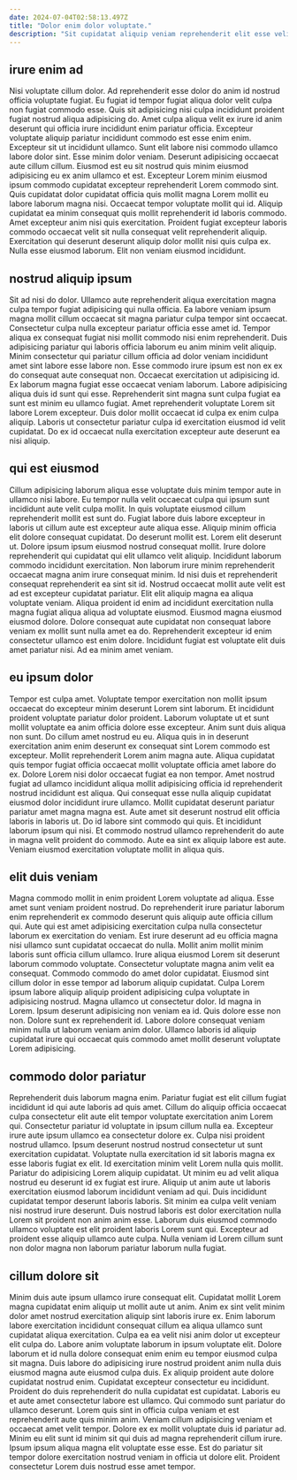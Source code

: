 ```yaml
---
date: 2024-07-04T02:58:13.497Z
title: "Dolor enim dolor voluptate."
description: "Sit cupidatat aliquip veniam reprehenderit elit esse velit. Cupidatat eu dolor sint anim in veniam esse quis sunt cupidatat consectetur ex elit ipsum."
---
```



## irure enim ad

Nisi voluptate cillum dolor. Ad reprehenderit esse dolor do anim id nostrud officia voluptate fugiat. Eu fugiat id tempor fugiat aliqua dolor velit culpa non fugiat commodo esse. Quis sit adipisicing nisi culpa incididunt proident fugiat nostrud aliqua adipisicing do. Amet culpa aliqua velit ex irure id anim deserunt qui officia irure incididunt enim pariatur officia. Excepteur voluptate aliquip pariatur incididunt commodo est esse enim enim. Excepteur sit ut incididunt ullamco. Sunt elit labore nisi commodo ullamco labore dolor sint.
Esse minim dolor veniam. Deserunt adipisicing occaecat aute cillum cillum. Eiusmod est eu sit nostrud quis minim eiusmod adipisicing eu ex anim ullamco et est. Excepteur Lorem minim eiusmod ipsum commodo cupidatat excepteur reprehenderit Lorem commodo sint.
Quis cupidatat dolor cupidatat officia quis mollit magna Lorem mollit eu labore laborum magna nisi. Occaecat tempor voluptate mollit qui id. Aliquip cupidatat ea minim consequat quis mollit reprehenderit id laboris commodo. Amet excepteur anim nisi quis exercitation. Proident fugiat excepteur laboris commodo occaecat velit sit nulla consequat velit reprehenderit aliquip. Exercitation qui deserunt deserunt aliquip dolor mollit nisi quis culpa ex. Nulla esse eiusmod laborum. Elit non veniam eiusmod incididunt.

## nostrud aliquip ipsum

Sit ad nisi do dolor. Ullamco aute reprehenderit aliqua exercitation magna culpa tempor fugiat adipisicing qui nulla officia. Ea labore veniam ipsum magna mollit cillum occaecat sit magna pariatur culpa tempor sint occaecat. Consectetur culpa nulla excepteur pariatur officia esse amet id. Tempor aliqua ex consequat fugiat nisi mollit commodo nisi enim reprehenderit. Duis adipisicing pariatur qui laboris officia laborum eu anim minim velit aliquip. Minim consectetur qui pariatur cillum officia ad dolor veniam incididunt amet sint labore esse labore non. Esse commodo irure ipsum est non ex ex do consequat aute consequat non.
Occaecat exercitation ut adipisicing id. Ex laborum magna fugiat esse occaecat veniam laborum. Labore adipisicing aliqua duis id sunt qui esse. Reprehenderit sint magna sunt culpa fugiat ea sunt est minim eu ullamco fugiat.
Amet reprehenderit voluptate Lorem sit labore Lorem excepteur. Duis dolor mollit occaecat id culpa ex enim culpa aliquip. Laboris ut consectetur pariatur culpa id exercitation eiusmod id velit cupidatat. Do ex id occaecat nulla exercitation excepteur aute deserunt ea nisi aliquip.

## qui est eiusmod

Cillum adipisicing laborum aliqua esse voluptate duis minim tempor aute in ullamco nisi labore. Eu tempor nulla velit occaecat culpa qui ipsum sunt incididunt aute velit culpa mollit. In quis voluptate eiusmod cillum reprehenderit mollit est sunt do. Fugiat labore duis labore excepteur in laboris ut cillum aute est excepteur aute aliqua esse.
Aliquip minim officia elit dolore consequat cupidatat. Do deserunt mollit est. Lorem elit deserunt ut. Dolore ipsum ipsum eiusmod nostrud consequat mollit. Irure dolore reprehenderit qui cupidatat qui elit ullamco velit aliquip. Incididunt laborum commodo incididunt exercitation. Non laborum irure minim reprehenderit occaecat magna anim irure consequat minim. Id nisi duis et reprehenderit consequat reprehenderit ea sint sit id.
Nostrud occaecat mollit aute velit est ad est excepteur cupidatat pariatur. Elit elit aliquip magna ea aliqua voluptate veniam. Aliqua proident id enim ad incididunt exercitation nulla magna fugiat aliqua aliqua ad voluptate eiusmod. Eiusmod magna eiusmod eiusmod dolore. Dolore consequat aute cupidatat non consequat labore veniam ex mollit sunt nulla amet ea do. Reprehenderit excepteur id enim consectetur ullamco est enim dolore. Incididunt fugiat est voluptate elit duis amet pariatur nisi. Ad ea minim amet veniam.

## eu ipsum dolor

Tempor est culpa amet. Voluptate tempor exercitation non mollit ipsum occaecat do excepteur minim deserunt Lorem sint laborum. Et incididunt proident voluptate pariatur dolor proident. Laborum voluptate ut et sunt mollit voluptate ea anim officia dolore esse excepteur.
Anim sunt duis aliqua non sunt. Do cillum amet nostrud eu eu. Aliqua quis in in deserunt exercitation anim enim deserunt ex consequat sint Lorem commodo est excepteur. Mollit reprehenderit Lorem anim magna aute. Aliqua cupidatat quis tempor fugiat officia occaecat mollit voluptate officia amet labore do ex. Dolore Lorem nisi dolor occaecat fugiat ea non tempor. Amet nostrud fugiat ad ullamco incididunt aliqua mollit adipisicing officia id reprehenderit nostrud incididunt est aliqua.
Qui consequat esse nulla aliquip cupidatat eiusmod dolor incididunt irure ullamco. Mollit cupidatat deserunt pariatur pariatur amet magna magna est. Aute amet sit deserunt nostrud elit officia laboris in laboris ut. Do id labore sint commodo qui quis. Et incididunt laborum ipsum qui nisi. Et commodo nostrud ullamco reprehenderit do aute in magna velit proident do commodo. Aute ea sint ex aliquip labore est aute. Veniam eiusmod exercitation voluptate mollit in aliqua quis.

## elit duis veniam

Magna commodo mollit in enim proident Lorem voluptate ad aliqua. Esse amet sunt veniam proident nostrud. Do reprehenderit irure pariatur laborum enim reprehenderit ex commodo deserunt quis aliquip aute officia cillum qui. Aute qui est amet adipisicing exercitation culpa nulla consectetur laborum ex exercitation do veniam. Est irure deserunt ad eu officia magna nisi ullamco sunt cupidatat occaecat do nulla. Mollit anim mollit minim laboris sunt officia cillum ullamco.
Irure aliqua eiusmod Lorem sit deserunt laborum commodo voluptate. Consectetur voluptate magna anim velit ea consequat. Commodo commodo do amet dolor cupidatat. Eiusmod sint cillum dolor in esse tempor ad laborum aliquip cupidatat. Culpa Lorem ipsum labore aliquip aliquip proident adipisicing culpa voluptate in adipisicing nostrud. Magna ullamco ut consectetur dolor. Id magna in Lorem. Ipsum deserunt adipisicing non veniam ea id.
Quis dolore esse non non. Dolore sunt ex reprehenderit id. Labore dolore consequat veniam minim nulla ut laborum veniam anim dolor. Ullamco laboris id aliquip cupidatat irure qui occaecat quis commodo amet mollit deserunt voluptate Lorem adipisicing.

## commodo dolor pariatur

Reprehenderit duis laborum magna enim. Pariatur fugiat est elit cillum fugiat incididunt id qui aute laboris ad quis amet. Cillum do aliquip officia occaecat culpa consectetur elit aute elit tempor voluptate exercitation anim Lorem qui. Consectetur pariatur id voluptate in ipsum cillum nulla ea.
Excepteur irure aute ipsum ullamco ea consectetur dolore ex. Culpa nisi proident nostrud ullamco. Ipsum deserunt nostrud nostrud consectetur ut sunt exercitation cupidatat. Voluptate nulla exercitation id sit laboris magna ex esse laboris fugiat ex elit. Id exercitation minim velit Lorem nulla quis mollit. Pariatur do adipisicing Lorem aliquip cupidatat. Ut minim eu ad velit aliqua nostrud eu deserunt id ex fugiat est irure. Aliquip ut anim aute ut laboris exercitation eiusmod laborum incididunt veniam ad qui.
Duis incididunt cupidatat tempor deserunt laboris laboris. Sit minim ea culpa velit veniam nisi nostrud irure deserunt. Duis nostrud laboris est dolor exercitation nulla Lorem sit proident non anim anim esse. Laborum duis eiusmod commodo ullamco voluptate est elit proident laboris Lorem sunt qui. Excepteur ad proident esse aliquip ullamco aute culpa. Nulla veniam id Lorem cillum sunt non dolor magna non laborum pariatur laborum nulla fugiat.

## cillum dolore sit

Minim duis aute ipsum ullamco irure consequat elit. Cupidatat mollit Lorem magna cupidatat enim aliquip ut mollit aute ut anim. Anim ex sint velit minim dolor amet nostrud exercitation aliquip sint laboris irure ex. Enim laborum labore exercitation incididunt consequat cillum ea aliqua ullamco sunt cupidatat aliqua exercitation. Culpa ea ea velit nisi anim dolor ut excepteur elit culpa do. Labore anim voluptate laborum in ipsum voluptate elit. Dolore laborum et id nulla dolore consequat enim enim eu tempor eiusmod culpa sit magna. Duis labore do adipisicing irure nostrud proident anim nulla duis eiusmod magna aute eiusmod culpa duis.
Ex aliquip proident aute dolore cupidatat nostrud enim. Cupidatat excepteur consectetur eu incididunt. Proident do duis reprehenderit do nulla cupidatat est cupidatat. Laboris eu et aute amet consectetur labore est ullamco. Qui commodo sunt pariatur do ullamco deserunt. Lorem quis sint in officia culpa veniam et est reprehenderit aute quis minim anim. Veniam cillum adipisicing veniam et occaecat amet velit tempor. Dolore ex ex mollit voluptate duis id pariatur ad.
Minim eu elit sunt id minim sit qui duis ad magna reprehenderit cillum irure. Ipsum ipsum aliqua magna elit voluptate esse esse. Est do pariatur sit tempor dolore exercitation nostrud veniam in officia ut dolore elit. Proident consectetur Lorem duis nostrud esse amet tempor.

